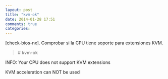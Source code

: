 ```yaml
---
layout: post
title: "kvm-ok"
date: 2014-01-28 17:51
comments: true
categories: 
---
```

[check-bios-nx]. Comprobar si la CPU  tiene soporte para extensiones KVM.

>\# kvm-ok

INFO: Your CPU does not support KVM extensions 

KVM acceleration can NOT be used 

